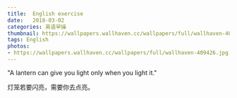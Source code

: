 ```yaml
---
title:  English exercise
date:   2018-03-02
categories: 英语早操
thumbnail: https://wallpapers.wallhaven.cc/wallpapers/full/wallhaven-409426.jpg
tags: English
photos:
- https://wallpapers.wallhaven.cc/wallpapers/full/wallhaven-409426.jpg
---
```


"A lantern can give you light only when you light it."
<p>灯笼若要闪亮，需要你去点亮。</p>
